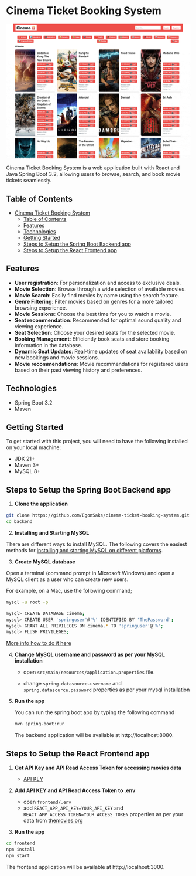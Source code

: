 # Cinema Ticket Booking System

![cinema](/cinema.gif)

Cinema Ticket Booking System is a web application built with React and Java Spring Boot 3.2, allowing users to browse, search, and book movie tickets seamlessly.

## Table of Contents

- [Cinema Ticket Booking System](#cinema-ticket-booking-system)
  - [Table of Contents](#table-of-contents)
  - [Features](#features)
  - [Technologies](#technologies)
  - [Getting Started](#getting-started)
  - [Steps to Setup the Spring Boot Backend app](#steps-to-setup-the-spring-boot-backend-app)
  - [Steps to Setup the React Frontend app](#steps-to-setup-the-react-frontend-app)

## Features

- **User registration**: For personalization and access to exclusive deals.
- **Movie Selection**: Browse through a wide selection of available movies.
- **Movie Search**: Easily find movies by name using the search feature.
- **Genre Filtering**: Filter movies based on genres for a more tailored browsing experience.
- **Movie Sessions**: Choose the best time for you to watch a movie.
- **Seat recommendation**: Recommended for optimal sound quality and viewing experience.  
- **Seat Selection**: Choose your desired seats for the selected movie.
- **Booking Management**: Efficiently book seats and store booking information in the database.
- **Dynamic Seat Updates**: Real-time updates of seat availability based on new bookings and movie sessions.
- **Movie recommendations**: Movie recommendations for registered users based on their past viewing history and preferences.

## Technologies

- Spring Boot 3.2
- Maven

## Getting Started

To get started with this project, you will need to have the following installed on your local machine:

- JDK 21+
- Maven 3+
- MySQL 8+

## Steps to Setup the Spring Boot Backend app

1. **Clone the application**

```zsh
git clone https://github.com/EgonSaks/cinema-ticket-booking-system.git
cd backend
```
2. **Installing and Starting MySQL**

There are different ways to install MySQL. The following covers the easiest methods for [installing and starting MySQL on different platforms](https://dev.mysql.com/doc/mysql-getting-started/en/#mysql-getting-started-installing).

3. **Create MySQL database**

Open a terminal (command prompt in Microsoft Windows) and open a MySQL client as a user who can create new users.

For example, on a Mac, use the following command;

```zsh
mysql -u root -p
```

```zsh
mysql> CREATE DATABASE cinema;
mysql> CREATE USER 'springuser'@'%' IDENTIFIED BY 'ThePassword';
mysql> GRANT ALL PRIVILEGES ON cinema.* TO 'springuser'@'%';
mysql> FLUSH PRIVILEGES;
```

[More info how to do it here](https://spring.io/guides/gs/accessing-data-mysql)

4. **Change MySQL username and password as per your MySQL installation**

	+ open `src/main/resources/application.properties` file.

	+ change `spring.datasource.username` and `spring.datasource.password` properties as per your mysql installation

5. **Run the app**

	You can run the spring boot app by typing the following command

	```zsh
	mvn spring-boot:run
	```

	The backend application will be available at http://localhost:8080.

## Steps to Setup the React Frontend app

1. **Get API Key and API Read Access Token for accessing movies data**

     + [API KEY](https://www.themoviedb.org/settings/api)

2. **Add API KEY and API Read Access Token to .env**

    + open `frontend/.env`
    + add `REACT_APP_API_KEY=YOUR_API_KEY` and `REACT_APP_ACCESS_TOKEN=YOUR_ACCESS_TOKEN` properties as per your data from [themovies.org](https://www.themoviedb.org/settings/api)

3. **Run the app**
```zsh
cd frontend
npm install
npm start
```

The frontend application will be available at http://localhost:3000.
